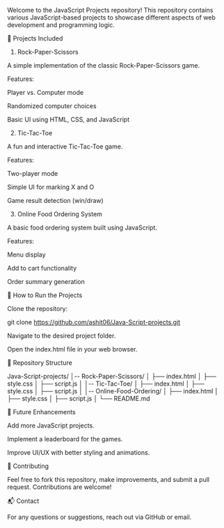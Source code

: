 Welcome to the JavaScript Projects repository! This repository contains various JavaScript-based projects to showcase different aspects of web development and programming logic.

📌 Projects Included

1. Rock-Paper-Scissors

A simple implementation of the classic Rock-Paper-Scissors game.

Features:

Player vs. Computer mode

Randomized computer choices

Basic UI using HTML, CSS, and JavaScript

2. Tic-Tac-Toe

A fun and interactive Tic-Tac-Toe game.

Features:

Two-player mode

Simple UI for marking X and O

Game result detection (win/draw)

3. Online Food Ordering System

A basic food ordering system built using JavaScript.

Features:

Menu display

Add to cart functionality

Order summary generation

🚀 How to Run the Projects

Clone the repository:

git clone https://github.com/ashit06/Java-Script-projects.git

Navigate to the desired project folder.

Open the index.html file in your web browser.

📂 Repository Structure

Java-Script-projects/
│-- Rock-Paper-Scissors/
│   ├── index.html
│   ├── style.css
│   ├── script.js
│
│-- Tic-Tac-Toe/
│   ├── index.html
│   ├── style.css
│   ├── script.js
│
│-- Online-Food-Ordering/
│   ├── index.html
│   ├── style.css
│   ├── script.js
│
└── README.md

🎯 Future Enhancements

Add more JavaScript projects.

Implement a leaderboard for the games.

Improve UI/UX with better styling and animations.

🤝 Contributing

Feel free to fork this repository, make improvements, and submit a pull request. Contributions are welcome!

📬 Contact

For any questions or suggestions, reach out via GitHub or email.
